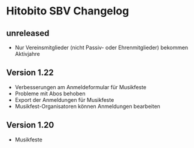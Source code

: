 # Hitobito SBV Changelog

## unreleased

* Nur Vereinsmitglieder (nicht Passiv- oder Ehrenmitglieder) bekommen Aktivjahre

## Version 1.22

* Verbesserungen am Anmeldeformular für Musikfeste
* Probleme mit Abos behoben
* Export der Anmeldungen für Musikfeste
* Musikfest-Organisatoren können Anmeldungen bearbeiten

## Version 1.20

* Musikfeste
